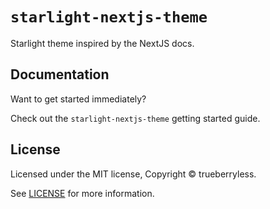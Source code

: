 # `starlight-nextjs-theme`

Starlight theme inspired by the NextJS docs.

## Documentation

Want to get started immediately?

Check out the `starlight-nextjs-theme` getting started guide.

## License

Licensed under the MIT license, Copyright © trueberryless.

See [LICENSE](/LICENSE) for more information.
